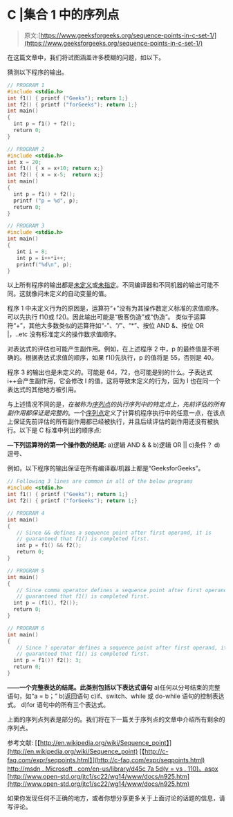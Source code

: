 # C |集合 1 中的序列点

> 原文:[https://www.geeksforgeeks.org/sequence-points-in-c-set-1/](https://www.geeksforgeeks.org/sequence-points-in-c-set-1/)

在这篇文章中，我们将试图涵盖许多模糊的问题，如以下。

猜测以下程序的输出。

```cpp
// PROGRAM 1
#include <stdio.h>
int f1() { printf ("Geeks"); return 1;}
int f2() { printf ("forGeeks"); return 1;}
int main() 
{ 
  int p = f1() + f2();  
  return 0; 
}

// PROGRAM 2
#include <stdio.h>
int x = 20;
int f1() { x = x+10; return x;}
int f2() { x = x-5;  return x;}
int main()
{
  int p = f1() + f2();
  printf ("p = %d", p);
  return 0;
}

// PROGRAM 3
#include <stdio.h>
int main()
{
   int i = 8;
   int p = i++*i++;
   printf("%d\n", p);
}
```

以上所有程序的输出都是[未定义](http://en.wikipedia.org/wiki/Undefined_behavior)或[未指定](http://en.wikipedia.org/wiki/Unspecified_behavior)。不同编译器和不同机器的输出可能不同。这就像问未定义的自动变量的值。

程序 1 中未定义行为的原因是，运算符“+”没有为其操作数定义标准的求值顺序。可以先执行 f1()或 f2()。因此输出可能是“极客伪造”或“伪造”。
类似于运算符“+”，其他大多数类似的运算符如“-”、“/”、“*”、按位 AND &、按位 OR |，..etc 没有标准定义的操作数求值顺序。

对表达式的评估也可能产生副作用。例如，在上述程序 2 中，p 的最终值是不明确的。根据表达式求值的顺序，如果 f1()先执行，p 的值将是 55，否则是 40。

程序 3 的输出也是未定义的。可能是 64，72，也可能是别的什么。子表达式 i++会产生副作用，它会修改 I 的值，这将导致未定义的行为，因为 I 也在同一个表达式的其他地方被引用。

与上述情况不同的是，*在被称为[序列点](http://en.wikipedia.org/wiki/Sequence_point)的执行序列中的特定点上，先前评估的所有副作用都保证是完整的*。一个[序列点](http://en.wikipedia.org/wiki/Sequence_point)定义了计算机程序执行中的任意一点，在该点上保证先前评估的所有副作用都已经被执行，并且后续评估的副作用还没有被执行。以下是 C 标准中列出的顺序点:

**—下列运算符的第一个操作数的结尾:**
a)逻辑 AND & &
b)逻辑 OR ||
c)条件？
d)逗号、

例如，以下程序的输出保证在所有编译器/机器上都是“GeeksforGeeks”。

```cpp
// Following 3 lines are common in all of the below programs
#include <stdio.h>
int f1() { printf ("Geeks"); return 1;}
int f2() { printf ("forGeeks"); return 1;}

// PROGRAM 4
int main() 
{ 
   // Since && defines a sequence point after first operand, it is 
   // guaranteed that f1() is completed first.
   int p = f1() && f2();  
   return 0; 
}

// PROGRAM 5
int main()
{
   // Since comma operator defines a sequence point after first operand, it is
   // guaranteed that f1() is completed first.
  int p = (f1(), f2());
  return 0;
}

// PROGRAM 6
int main() 
{ 
   // Since ? operator defines a sequence point after first operand, it is 
   // guaranteed that f1() is completed first.
  int p = f1()? f2(): 3;  
  return 0; 
}
```

**——一个完整表达的结尾。此类别包括以下表达式语句**
a)任何以分号结束的完整语句，如“a = b；”
b)返回语句
c)if、switch、while 或 do-while 语句的控制表达式。
d)for 语句中的所有三个表达式。

上面的序列点列表是部分的。我们将在下一篇关于序列点的文章中介绍所有剩余的序列点。

参考文献:
[【http://en.wikipedia.org/wiki/Sequence_point】](http://en.wikipedia.org/wiki/Sequence_point)
[【http://c-faq.com/expr/seqpoints.html】](http://c-faq.com/expr/seqpoints.html)
[http://msdn . Microsoft . com/en-us/library/d45c 7a 5d(v = vs . 110)。aspx](http://msdn.microsoft.com/en-us/library/d45c7a5d(v=vs.110).aspx)
[http://www.open-std.org/jtc1/sc22/wg14/www/docs/n925.htm](http://www.open-std.org/jtc1/sc22/wg14/www/docs/n925.htm)

如果你发现任何不正确的地方，或者你想分享更多关于上面讨论的话题的信息，请写评论。